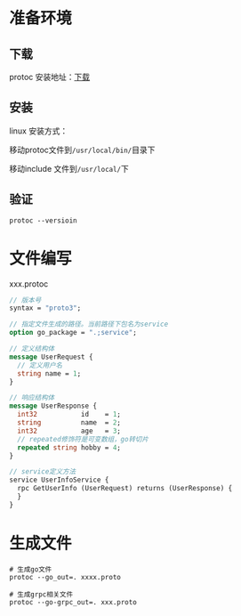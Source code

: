 # 准备环境
## 下载
protoc 安装地址：[下载](https://objects.githubusercontent.com/github-production-release-asset-2e65be/23357588/71a52f62-f8be-4e9b-a8c8-dcc0da0e582d?X-Amz-Algorithm=AWS4-HMAC-SHA256&X-Amz-Credential=AKIAVCODYLSA53PQK4ZA%2F20240125%2Fus-east-1%2Fs3%2Faws4_request&X-Amz-Date=20240125T144027Z&X-Amz-Expires=300&X-Amz-Signature=f64d47813d10aa45e15d7c4465e45d5974e3e10e22e2228c5f5f0ab9074e6e46&X-Amz-SignedHeaders=host&actor_id=104589189&key_id=0&repo_id=23357588&response-content-disposition=attachment%3B%20filename%3Dprotoc-25.2-linux-x86_64.zip&response-content-type=application%2Foctet-stream)

## 安装
linux 安装方式：

移动protoc文件到`/usr/local/bin/`目录下

移动include 文件到`/usr/local/`下

## 验证
```shell
protoc --versioin
```

# 文件编写
xxx.protoc 
```protobuf 
// 版本号
syntax = "proto3";

// 指定文件生成的路径。当前路径下包名为service
option go_package = ".;service";

// 定义结构体
message UserRequest {
  // 定义用户名
  string name = 1;
}

// 响应结构体
message UserResponse {
  int32           id    = 1;
  string          name  = 2;
  int32           age   = 3;
  // repeated修饰符是可变数组，go转切片
  repeated string hobby = 4;
}

// service定义方法
service UserInfoService {
  rpc GetUserInfo (UserRequest) returns (UserResponse) {
  }
}
```

# 生成文件
```shell
# 生成go文件
protoc --go_out=. xxxx.proto

# 生成grpc相关文件
protoc --go-grpc_out=. xxx.proto
```